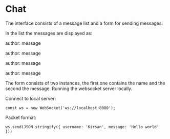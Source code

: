 # Сhat

The interface consists of a message list and a form for sending messages.



In the list the messages are displayed as:

author: message

author: message

author: message

author: message



The form consists of two instances, the first one contains the name and the second the message.
Running the websocket server locally.

Connect to local server:

`const ws = new WebSocket('ws://localhost:8080');`


Packet format:

`ws.send(JSON.stringify({
username: 'Kirsan',
message: 'Hello world'
}))`